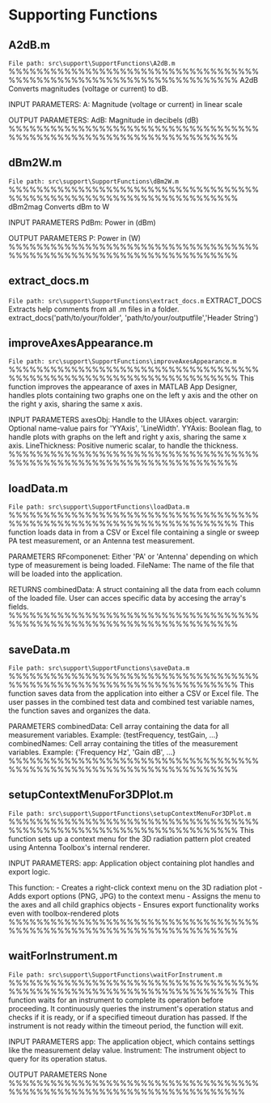 # Supporting Functions

## A2dB.m
`File path: src\support\SupportFunctions\A2dB.m`
 %%%%%%%%%%%%%%%%%%%%%%%%%%%%%%%%%%%%%%%%%%%%%%%%%%%%%%%%%%%%%%%%%%%%%
  A2dB Converts magnitudes (voltage or current) to dB.
 
  INPUT PARAMETERS:
    A:   Magnitude (voltage or current) in linear scale
 
  OUTPUT PARAMETERS:
    AdB: Magnitude in decibels (dB)
 %%%%%%%%%%%%%%%%%%%%%%%%%%%%%%%%%%%%%%%%%%%%%%%%%%%%%%%%%%%%%%%%%%%%%


## dBm2W.m
`File path: src\support\SupportFunctions\dBm2W.m`
 %%%%%%%%%%%%%%%%%%%%%%%%%%%%%%%%%%%%%%%%%%%%%%%%%%%%%%%%%%%%%%%%%%%%%
  dBm2mag Converts dBm to W
 
  INPUT PARAMETERS
    PdBm: Power in (dBm)
 
  OUTPUT PARAMETERS
    P:    Power in (W)
 %%%%%%%%%%%%%%%%%%%%%%%%%%%%%%%%%%%%%%%%%%%%%%%%%%%%%%%%%%%%%%%%%%%%%


## extract_docs.m
`File path: src\support\SupportFunctions\extract_docs.m`
 EXTRACT_DOCS Extracts help comments from all .m files in a folder.
    extract_docs('path/to/your/folder', 'path/to/your/outputfile','Header String')


## improveAxesAppearance.m
`File path: src\support\SupportFunctions\improveAxesAppearance.m`
 %%%%%%%%%%%%%%%%%%%%%%%%%%%%%%%%%%%%%%%%%%%%%%%%%%%%%%%%%%%%%%%%%%%%%
  This function improves the appearance of axes in MATLAB App Designer,
  handles plots containing two graphs one on the left y axis and the 
  other on the right y axis, sharing the same x axis.
 
  INPUT PARAMETERS
    axesObj:       Handle to the UIAxes object.
    varargin:      Optional name-value pairs for 'YYAxis', 'LineWidth'.
    YYAxis:        Boolean flag, to handle plots with graphs on the 
                   left and right y axis, sharing the same x axis.
    LineThickness: Positive numeric scalar, to handle the thickness.
 %%%%%%%%%%%%%%%%%%%%%%%%%%%%%%%%%%%%%%%%%%%%%%%%%%%%%%%%%%%%%%%%%%%%%


## loadData.m
`File path: src\support\SupportFunctions\loadData.m`
 %%%%%%%%%%%%%%%%%%%%%%%%%%%%%%%%%%%%%%%%%%%%%%%%%%%%%%%%%%%%%%%%%%%%%
  This function loads data in from a CSV or Excel file containing a 
  single or sweep PA test measurement, or an Antenna test measurement. 
 
  PARAMETERS
    RFcomponenet: Either 'PA' or 'Antenna' depending on which type of 
                  measurement is being loaded.
    FileName:     The name of the file that will be loaded into the
                  application.
 
  RETURNS
    combinedData: A struct containing all the data from each column of 
                  the loaded file. User can acces specific data by 
                  accesing the array's fields.
 %%%%%%%%%%%%%%%%%%%%%%%%%%%%%%%%%%%%%%%%%%%%%%%%%%%%%%%%%%%%%%%%%%%%%


## saveData.m
`File path: src\support\SupportFunctions\saveData.m`
 %%%%%%%%%%%%%%%%%%%%%%%%%%%%%%%%%%%%%%%%%%%%%%%%%%%%%%%%%%%%%%%%%%%%%
  This function saves data from the application into either a CSV or
  Excel file. The user passes in the combined test data and combined 
  test variable names, the function saves and organizes the data.
 
  PARAMETERS
    combinedData:  Cell array containing the data for all measurement
                   variables. Example: {testFrequency, testGain, ...}
    combinedNames: Cell array containing the titles of the measurement
                   variables. Example: {'Frequency Hz', 'Gain dB', ...}
 %%%%%%%%%%%%%%%%%%%%%%%%%%%%%%%%%%%%%%%%%%%%%%%%%%%%%%%%%%%%%%%%%%%%%


## setupContextMenuFor3DPlot.m
`File path: src\support\SupportFunctions\setupContextMenuFor3DPlot.m`
 %%%%%%%%%%%%%%%%%%%%%%%%%%%%%%%%%%%%%%%%%%%%%%%%%%%%%%%%%%%%%%%%%%%%%
  This function sets up a context menu for the 3D radiation pattern
  plot created using Antenna Toolbox's internal renderer.
 
  INPUT PARAMETERS:
    app: Application object containing plot handles and export logic.
 
  This function:
    - Creates a right-click context menu on the 3D radiation plot
    - Adds export options (PNG, JPG) to the context menu
    - Assigns the menu to the axes and all child graphics objects
    - Ensures export functionality works even with toolbox-rendered 
      plots
 %%%%%%%%%%%%%%%%%%%%%%%%%%%%%%%%%%%%%%%%%%%%%%%%%%%%%%%%%%%%%%%%%%%%%


## waitForInstrument.m
`File path: src\support\SupportFunctions\waitForInstrument.m`
 %%%%%%%%%%%%%%%%%%%%%%%%%%%%%%%%%%%%%%%%%%%%%%%%%%%%%%%%%%%%%%%%%%%%%
  This function waits for an instrument to complete its operation 
  before proceeding. It continuously queries the instrument's operation
  status and checks if it is ready, or if a specified timeout duration
  has passed. If the instrument is not ready within the timeout 
  period, the function will exit.
 
  INPUT PARAMETERS
    app:         The application object, which contains settings like 
               the measurement delay value.
    Instrument:  The instrument object to query for its operation status.
 
  OUTPUT PARAMETERS
    None
 %%%%%%%%%%%%%%%%%%%%%%%%%%%%%%%%%%%%%%%%%%%%%%%%%%%%%%%%%%%%%%%%%%%%%%


